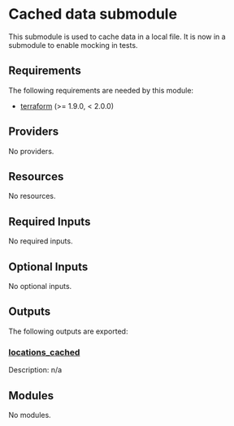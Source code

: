 <!-- BEGIN_TF_DOCS -->
# Cached data submodule

This submodule is used to cache data in a local file.
It is now in a submodule to enable mocking in tests.

<!-- markdownlint-disable MD033 -->
## Requirements

The following requirements are needed by this module:

- <a name="requirement_terraform"></a> [terraform](#requirement\_terraform) (>= 1.9.0, < 2.0.0)

## Providers

No providers.

## Resources

No resources.

<!-- markdownlint-disable MD013 -->
## Required Inputs

No required inputs.

## Optional Inputs

No optional inputs.

## Outputs

The following outputs are exported:

### <a name="output_locations_cached"></a> [locations\_cached](#output\_locations\_cached)

Description: n/a

## Modules

No modules.

<!-- END_TF_DOCS -->